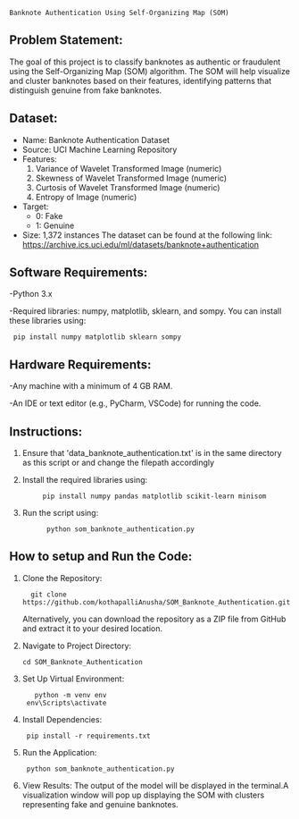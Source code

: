     Banknote Authentication Using Self-Organizing Map (SOM)


Problem Statement:
------------------
The goal of this project is to classify banknotes as authentic or fraudulent using the Self-Organizing Map (SOM) algorithm.
The SOM will help visualize and cluster banknotes based on their features, identifying patterns that distinguish genuine from fake banknotes.

Dataset:
--------
- Name: Banknote Authentication Dataset
- Source: UCI Machine Learning Repository
- Features:
    1. Variance of Wavelet Transformed Image (numeric)
    2. Skewness of Wavelet Transformed Image (numeric)
    3. Curtosis of Wavelet Transformed Image (numeric)
    4. Entropy of Image (numeric)
- Target:
    - 0: Fake
    - 1: Genuine
- Size: 1,372 instances
The dataset can be found at the following link: https://archive.ics.uci.edu/ml/datasets/banknote+authentication

Software Requirements:
-------------
-Python 3.x

-Required libraries: numpy, matplotlib, sklearn, and sompy. You can install these libraries using:
    
     pip install numpy matplotlib sklearn sompy

Hardware Requirements:
--------------
-Any machine with a minimum of 4 GB RAM.

-An IDE or text editor (e.g., PyCharm, VSCode) for running the code.

Instructions:
-------------
1. Ensure that 'data_banknote_authentication.txt' is in the same directory as this script or
   and change the filepath accordingly
3. Install the required libraries using:
   
            pip install numpy pandas matplotlib scikit-learn minisom
4. Run the script using:

             python som_banknote_authentication.py


How to setup and Run the Code:
-------------
1. Clone the Repository:

         git clone https://github.com/kothapalliAnusha/SOM_Banknote_Authentication.git
         
   Alternatively, you can download the repository as a ZIP file from GitHub and extract it to your desired location.
2. Navigate to Project Directory:

       cd SOM_Banknote_Authentication
4. Set Up Virtual Environment:

          python -m venv env
        env\Scripts\activate
5. Install Dependencies:

        pip install -r requirements.txt
6. Run the Application:

        python som_banknote_authentication.py
7. View Results:
The output of the model will be displayed in the terminal.A visualization window will pop up displaying the SOM with clusters representing fake and genuine banknotes.
